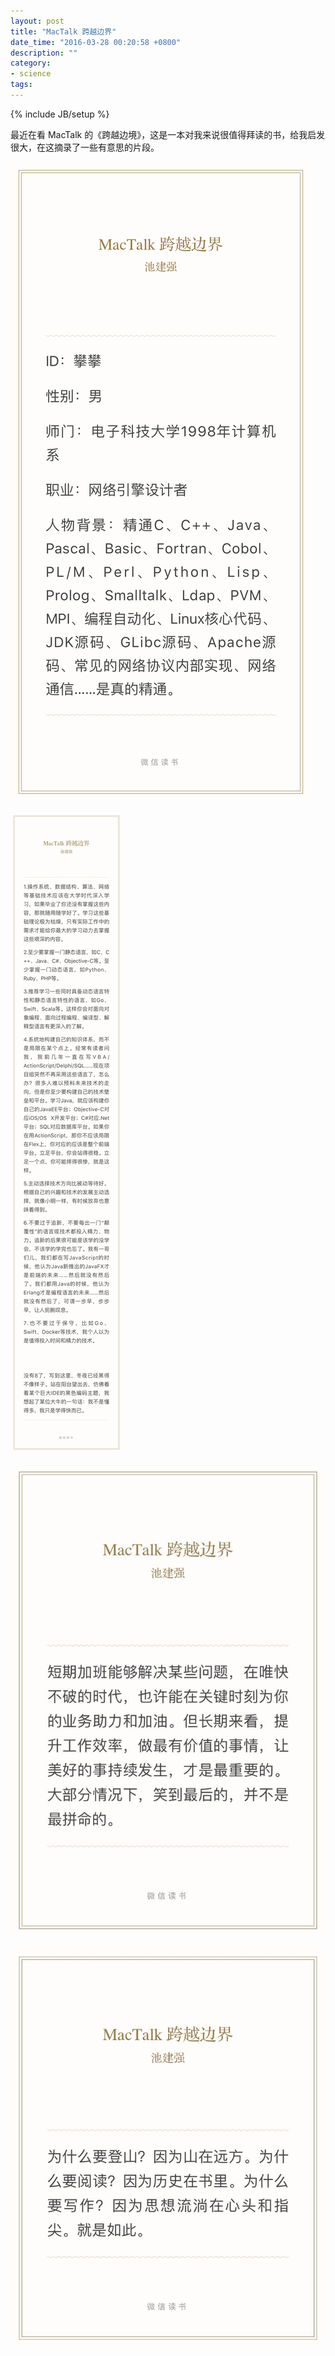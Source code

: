 ```yaml
---
layout: post
title: "MacTalk 跨越边界"
date_time: "2016-03-28 00:20:58 +0800"
description: ""
category:
- science
tags:
---
```

{% include JB/setup %}

最近在看 MacTalk 的《跨越边境》，这是一本对我来说很值得拜读的书，给我启发很大，在这摘录了一些有意思的片段。

![](/files/images/mactalk_beyond/2.pic_hd.jpg)

![](/files/images/mactalk_beyond/3.pic_hd.dftemp.jpg)

![](/files/images/mactalk_beyond/4.pic.dftemp.jpg)

![](/files/images/mactalk_beyond/5.pic.dftemp.jpg)
